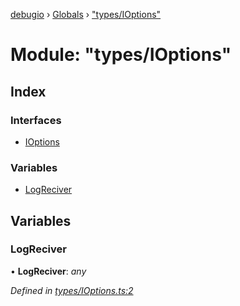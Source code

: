 [debugio](../README.md) › [Globals](../globals.md) › ["types/IOptions"](_types_ioptions_.md)

# Module: "types/IOptions"

## Index

### Interfaces

* [IOptions](../interfaces/_types_ioptions_.ioptions.md)

### Variables

* [LogReciver](_types_ioptions_.md#logreciver)

## Variables

###  LogReciver

• **LogReciver**: *any*

*Defined in [types/IOptions.ts:2](https://github.com/kislball/debugio/blob/9a1c73e/src/types/IOptions.ts#L2)*

